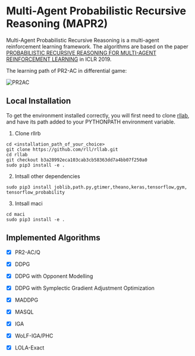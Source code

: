 # Multi-Agent Probabilistic Recursive Reasoning (MAPR2)
Multi-Agent Probabilistic Recursive Reasoning is a multi-agent reinforcement learning framework. The algorithms are based on the paper [PROBABILISTIC RECURSIVE REASONING FOR
MULTI-AGENT REINFORCEMENT LEARNING](https://openreview.net/pdf?id=rkl6As0cF7) in ICLR 2019.


The learning path of PR2-AC in differential game:

![PR2AC](./figures/PR2AC_3D_90.gif)

## Local Installation

To get the environment installed correctly, you will first need to clone [rllab](https://github.com/rll/rllab), and have its path added to your PYTHONPATH environment variable.

1. Clone rllrb
  
 ```shell
cd <installation_path_of_your_choice>
git clone https://github.com/rll/rllab.git
cd rllab
git checkout b3a28992eca103cab3cb58363dd7a4bb07f250a0
sudo pip3 install -e .
 ```

 2. Intsall other dependencies
   
 ```shell
sudo pip3 install joblib,path.py,gtimer,theano,keras,tensorflow,gym, tensorflow_probability
 ```

 3. Intsall maci
   
 ```shell
cd maci
sudo pip3 install -e .
 ```


## Implemented Algorithms

- [X] PR2-AC/Q
- [x] DDPG
- [x] DDPG with Opponent Modelling
- [x] DDPG with Symplectic Gradient Adjustment Optimization
- [x] MADDPG
- [x] MASQL
- [x] IGA
- [x] WoLF-IGA/PHC
- [x] LOLA-Exact

